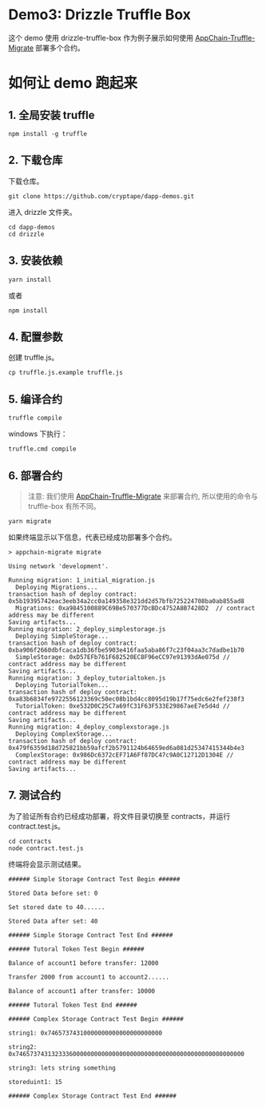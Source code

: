 # Demo3: Drizzle Truffle Box

这个 demo 使用 drizzle-truffle-box 作为例子展示如何使用 [AppChain-Truffle-Migrate](https://github.com/cryptape/appchain-truffle-migrate) 部署多个合约。

# 如何让 demo 跑起来

## 1. 全局安装 truffle

```shell
npm install -g truffle
```

## 2. 下载仓库

下载仓库。

```shell
git clone https://github.com/cryptape/dapp-demos.git
```
进入 drizzle 文件夹。

```shell
cd dapp-demos
cd drizzle
```

## 3. 安装依赖

```shell
yarn install
```

或者

```shell
npm install
```

## 4. 配置参数

创建 truffle.js。

```shell
cp truffle.js.example truffle.js
```

## 5. 编译合约

```shell
truffle compile
```

windows 下执行：

```shell
truffle.cmd compile
```

## 6. 部署合约
> 注意: 我们使用 [AppChain-Truffle-Migrate](https://github.com/cryptape/appchain-truffle-migrate) 来部署合约, 所以使用的命令与 truffle-box 有所不同。

```shell
yarn migrate
```
如果终端显示以下信息，代表已经成功部署多个合约。

```shell
> appchain-migrate migrate

Using network 'development'.

Running migration: 1_initial_migration.js
  Deploying Migrations...
transaction hash of deploy contract:  0x5b19395742eac3eeb34a2cc0a149358e321dd2d57bfb725224708ba0ab855ad8
  Migrations: 0xa9845100889C69Be570377DcBDc4752A8B7428D2  // contract address may be different
Saving artifacts...
Running migration: 2_deploy_simplestorage.js
  Deploying SimpleStorage...
transaction hash of deploy contract:  0xba906f2660dbfcaca1db36fbe5903e416faa5aba86f7c23f04aa3c7dadbe1b70
  SimpleStorage: 0xD57EFb761F682520EC8F96eCC97e91393dAe075d // contract address may be different
Saving artifacts...
Running migration: 3_deploy_tutorialtoken.js
  Deploying TutorialToken...
transaction hash of deploy contract:  0xa83b6834fe9722556123369c50ec08b1bd4cc8095d19b17f75edc6e2fef238f3
  TutorialToken: 0xe532D0C25C7a69fC31F63F533E29867aeE7e5d4d // contract address may be different
Saving artifacts...
Running migration: 4_deploy_complexstorage.js
  Deploying ComplexStorage...
transaction hash of deploy contract:  0x479f6359d18d725821bb59afcf2b5791124b64659ed6a081d25347415344b4e3
  ComplexStorage: 0x986Dc6372cEF71A6Ff87DC47c9A0C12712D1304E // contract address may be different
Saving artifacts...
```

## 7. 测试合约

为了验证所有合约已经成功部署，将文件目录切换至 contracts，并运行 contract.test.js。

```shell
cd contracts
node contract.test.js
```
终端将会显示测试结果。

```shell
###### Simple Storage Contract Test Begin ######

Stored Data before set: 0

Set stored date to 40......

Stored Data after set: 40

###### Simple Storage Contract Test End ######

###### Tutoral Token Test Begin ######

Balance of account1 before transfer: 12000

Transfer 2000 from account1 to account2......

Balance of account1 after transfer: 10000

###### Tutoral Token Test End ######

###### Complex Storage Contract Test Begin ######

string1: 0x74657374310000000000000000000000

string2: 0x7465737431323336000000000000000000000000000000000000000000000000

string3: lets string something

storeduint1: 15

###### Complex Storage Contract Test End ######
```
